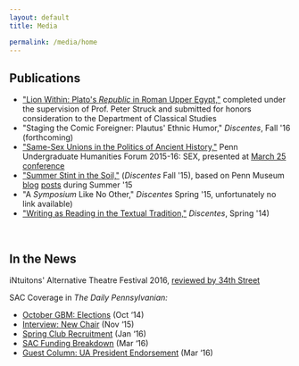 ```yaml
---
layout: default
title: Media

permalink: /media/home
---
```


## Publications

* ["Lion Within: Plato's *Republic* in Roman Upper Egypt,"](/media/clst_honors.pdf) completed under the supervision of Prof. Peter Struck and submitted for honors consideration to the Department of Classical Studies
* "Staging the Comic Foreigner: Plautus' Ethnic Humor," *Discentes*, Fall '16 (forthcoming)
* ["Same-Sex Unions in the Politics of Ancient History,"](http://repository.upenn.edu/uhf_2016/10/) Penn Undergraduate Humanities Forum 2015-16: SEX, presented at [March 25 conference](https://www.phf.upenn.edu/events/points-contact)
* ["Summer Stint in the Soil,"](http://repository.upenn.edu/discentesjournal/vol4/iss1/6/) (*Discentes* Fall '15), based on Penn Museum  [blog](https://www.penn.museum/blog/museum/travel-days-no-sleep-till-ben-gurion-jeremy-cohen/) [posts](https://www.penn.museum/blog/museum/the-work-goes-sub-awning-yawning-on-jeremy-cohen/) during Summer '15
* "A *Symposium* Like No Other," *Discentes* Spring '15, unfortunately no link available)
* ["Writing as Reading in the Textual Tradition,"](http://repository.upenn.edu/discentesjournal/vol2/iss2/4/) *Discentes*, Spring '14)
<div>&nbsp;</div>

## In the News

iNtuitons' Alternative Theatre Festival 2016, [reviewed by 34th Street](http://www.34st.com/article/2016/09/the-alternative-theatre-festival-skydiving-and-fallopian-tubes)

<p>SAC Coverage in <em>The Daily Pennsylvanian:</em></p>
<ul>
  <li><a href="http://www.thedp.com/article/2014/10/sac-gbm-october">October GBM: Elections</a> (Oct ‘14)</li>
  <li><a href="http://www.thedp.com/article/2015/11/student-activities-council-announces-new-chair">Interview: New Chair</a> (Nov ‘15)</li>
  <li><a href="http://www.thedp.com/article/2016/01/spring-club-recruitment">Spring Club Recruitment</a> (Jan ‘16)</li>
  <li><a href="http://www.thedp.com/article/2016/03/sac-funding-breakdown">SAC Funding Breakdown</a> (Mar ‘16)</li>
  <li><a href="http://www.thedp.com/article/2016/03/guest-column-jesus-perez-billy-clarke-jeremy-cohen">Guest Column: UA President Endorsement</a> (Mar ‘16)</li>
</ul>

